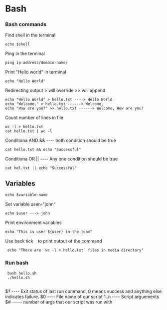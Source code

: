 # Bash

### Bash commands

Find shell in the terminal
```
echo $shell
```
Ping in the terminal
```
ping ip-address/domain-name/
```
Print "Hello world" in terminal
```
echo "Hello World"
```
Redirecting output > will override >> will append
```
echo "Hello World" > hello.txt ----> Hello World
echo "Welcome," > hello.txt ------> Welcome,
echo "How are you?" >> hello.txt ------> Welcome, How are you?
```
Count number of lines in file
```
wc -l > hello.txt
cat hello.txt | wc -l
```
Conditiona AND && ---- both condition should be true
```
cat hello.txt && echo "Successful"
```
Conditiona OR || ---- Any one condition should be true
```
cat hel.txt || echo "Successful"
```

## Variables
```
echo $variable-name
```
Set variable user="john"
```
echo $user ---> john
```
Print environment variables
```
echo "This is user ${user} in the team"
```
Use back tick ` ` to print output of the command
```
 echo "There are `wc -l > hello.txt` files in media directory"
```
### Run bash
```
 bash hello.sh
 ./hello.sh
 
```
$? ---- Exit status of last run command, 0 means success and anything else indicates failure.
$0 ---- File name of our script
$1..$n ---- Script arguements
$# ----- number of args that our script was run with

